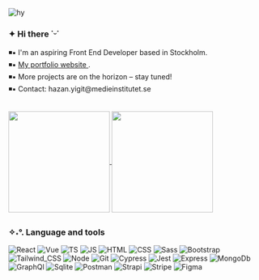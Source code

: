 ![hy](https://github.com/h4zan/h4zan/assets/73435256/e1db39f0-4865-4039-9b3e-7c55033b07a1)
### <h3  align="left">  ✦ Hi there  ˙ᵕ˙ </h3>
<p align="left"> 
  ◾▪️ I'm an aspiring Front End Developer based in Stockholm.<br>
  ◾▪️ <a href="https://hazanyigit.netlify.app/" target="_blank">My portfolio website </a>.<br>
  ◾▪️ More projects are on the horizon – stay tuned!<br>
  ◾▪️ Contact: hazan.yigit@medieinstitutet.se</p>

##

<a href="https://github.com/anuraghazra/github-readme-stats">
  <img height=200 align="center" src="https://github-readme-stats.vercel.app/api?username=h4zan&theme=graywhite&show_icons=true&layout=compact&langs_count=8&card_width=320" />
</a>
<a href="https://github.com/anuraghazra/convoychat">
  <img height=200 align="center" src="https://github-readme-stats.vercel.app/api/top-langs/?username=h4zan&theme=graywhite&show_icons=true&layout=compact" />
</a>


##
<h3 align="left">✧˖°. Language and tools</h3>

<div align="left">

![React](https://img.shields.io/badge/React-20232A?style=for-the-badge&logo=react&logoColor=white)
![Vue](https://img.shields.io/badge/Vue%20js-20232A?style=for-the-badge&logo=vuedotjs&logoColor=white)
![TS](https://img.shields.io/badge/TypeScript-20232A?style=for-the-badge&logo=typescript&logoColor=white)
![JS](https://img.shields.io/badge/JavaScript-20232A?style=for-the-badge&logo=javascript&logoColor=white)
![HTML](https://img.shields.io/badge/HTML5-20232A?style=for-the-badge&logo=html5&logoColor=white)
![CSS](https://img.shields.io/badge/CSS3-20232A?style=for-the-badge&logo=css3&logoColor=white)
![Sass](https://img.shields.io/badge/Sass-20232A?style=for-the-badge&logo=sass&logoColor=white)
![Bootstrap](https://img.shields.io/badge/Bootstrap-20232A?style=for-the-badge&logo=bootstrap&logoColor=white)
![Tailwind_CSS](https://img.shields.io/badge/Tailwind_CSS-20232A?style=for-the-badge&logo=tailwind-css&logoColor=white)
![Node](https://img.shields.io/badge/Node%20js-20232A?style=for-the-badge&logo=nodedotjs&logoColor=white)
![Git](https://img.shields.io/badge/GIT-20232A?style=for-the-badge&logo=git&logoColor=white)
![Cypress](https://img.shields.io/badge/Cypress-20232A?style=for-the-badge&logo=cypress&logoColor=white)
![Jest](https://img.shields.io/badge/Jest-20232A?style=for-the-badge&logo=jest&logoColor=white)
![Express](https://img.shields.io/badge/Express%20js-20232A?style=for-the-badge&logo=express&logoColor=white)
![MongoDb](https://img.shields.io/badge/MongoDB-20232A?style=for-the-badge&logo=mongodb&logoColor=white)
![GraphQl](https://img.shields.io/badge/GraphQl-20232A?style=for-the-badge&logo=graphql&logoColor=white)
![Sqlite](https://img.shields.io/badge/Sqlite-20232A?style=for-the-badge&logo=sqlite&logoColor=white)
![Postman](https://img.shields.io/badge/Postman-20232A?style=for-the-badge&logo=Postman&logoColor=white)
![Strapi](https://img.shields.io/badge/strapi-20232A?style=for-the-badge&logo=strapi&logoColor=white)
![Stripe](https://img.shields.io/badge/Stripe-20232A?style=for-the-badge&logo=Stripe&logoColor=white)
![Figma](https://img.shields.io/badge/Figma-20232A?style=for-the-badge&logo=figma&logoColor=white)


</div>

